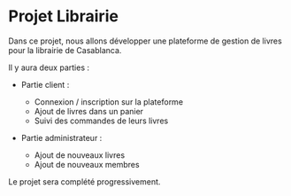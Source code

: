 # Projet Librairie

Dans ce projet, nous allons développer une plateforme de gestion de livres pour la librairie de Casablanca.

Il y aura deux parties :

* Partie client :
    * Connexion / inscription sur la plateforme
    * Ajout de livres dans un panier
    * Suivi des commandes de leurs livres

* Partie administrateur :
    * Ajout de nouveaux livres
    * Ajout de nouveaux membres

Le projet sera complété progressivement.
